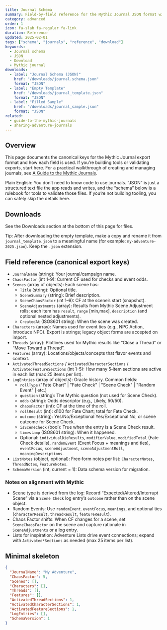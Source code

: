 ```yaml
---
title: Journal Schema
summary: Field-by-field reference for the Mythic Journal JSON format with a minimal example and local downloads.
category: advanced
order: 1
icon: fa-slab fa-regular fa-link
duration: Reference
updated: 2025-02-01
tags: ["schema", "journals", "reference", "download"]
keywords:
  - Journal schema
  - JSON
  - Download
  - Mythic journal
downloads:
  - label: "Journal Schema (JSON)"
    href: "/downloads/journal.schema.json"
    format: "JSON"
  - label: "Empty Template"
    href: "/downloads/journal_template.json"
    format: "JSON"
  - label: "Filled Sample"
    href: "/downloads/journal_sample.json"
    format: "JSON"
related:
  - guide-to-the-mythic-journals
  - sharing-adventure-journals
---
```

## Overview

This page documents the canonical keys for the Mythic Journal export format and how each field is used. If you’re building tools or validating exports, start here. For a practical walkthrough of creating and managing journals, see [A Guide to the Mythic Journals](/resources/guide-to-the-mythic-journals/).

Plain English: You don’t need to know code to use journals. “JSON” is just a structured text file the app reads and writes, and the “schema” below is a rulebook for tools to validate those files. If you’re not building tooling, you can safely skip the details here.

## Downloads

See the Downloads section at the bottom of this page for files.

Tip: After downloading the empty template, make a copy and rename it from `journal_template.json` to a meaningful name (for example: `my-adventure-2025.json`). Keep the `.json` extension.

## Field reference (canonical export keys)
- `JournalName` (string): Your journal/campaign name.
- `ChaosFactor` (int 1–9): Current CF used for checks and event odds.
- `Scenes` (array of objects): Each scene has:
  - `Title` (string): Optional title.
  - `SceneSummary` (string): Brief description.
  - `SceneChaosFactor` (int 1–9): CF at the scene’s start (snapshot).
  - `SceneAdjustments` (array): Results from Mythic Scene Adjustment rolls; each item has `result`, `range` [min,max], `description` (and optional nested adjustments).
  - `CreatedAt` (ISO8601 string): When the scene was created.
- `Characters` (array<string>): Names used for event ties (e.g., NPC Action, Introduce NPC). Export is strings; legacy object forms are accepted on import.
- `Threads` (array<string>): Plotlines used for Mythic results like “Close a Thread” or “Move Toward a Thread”.
- `Features` (array<string>): Locations/objects/concepts that flavor events and context.
- `ActivatedThreadSections` / `ActivatedCharacterSections` / `ActivatedFeatureSections` (int 1–5): How many 5‑item sections are active in each list (max 25 items per list).
- `LogEntries` (array of objects): Oracle history. Common fields:
  - `rollType` ("Fate Chart" | "Fate Check" | "Scene Check" | "Random Event" | etc.)
  - `question` (string): The Mythic question (not used for Scene Check).
  - `odds` (string): Odds descriptor (e.g., Likely, 50/50).
  - `chaosFactor` (int): CF at the time of the roll.
  - `rollResult` (int): d100 for Fate Chart; total for Fate Check.
  - `outcome` (string): Yes/No/Exceptional Yes/Exceptional No, or scene outcome for Scene Check.
  - `isSceneCheck` (bool): True when the entry is a Scene Check result.
  - `timestamp` (ISO8601 string): When it happened.
  - Optional: `individualDieResults`, `modifierValue`, `modifiedTotal` (Fate Check details),
    `randomEvent` (Event Focus + meanings and ties), `eventFocus`, `sceneAdjustment`, `sceneAdjustmentRoll`, `meaningDescriptions`.
- `ListNotes` (object, optional): Free‑form notes per list: `CharacterNotes`, `ThreadNotes`, `FeatureNotes`.
- `SchemaVersion` (int, current = 1): Data schema version for migration.

### Notes on alignment with Mythic

- Scene type is derived from the log: Record “Expected/Altered/Interrupt Scene” via a `Scene Check` log entry’s `outcome` rather than on the scene object.
- Random Events: Use `randomEvent.eventFocus`, `meanings`, and optional ties (`characterResult`, `threadResult`, `featureResult`).
- Chaos Factor shifts: When CF changes for a scene, set `SceneChaosFactor` on the scene and capture rationale in `SceneAdjustments` or a log entry.
- Lists for inspiration: Adventure Lists drive event connections; expand with `Activated*Sections` as needed (max 25 items per list).

## Minimal skeleton
```json
{
  "JournalName": "My Adventure",
  "ChaosFactor": 5,
  "Scenes": [],
  "Characters": [],
  "Threads": [],
  "Features": [],
  "ActivatedThreadSections": 1,
  "ActivatedCharacterSections": 1,
  "ActivatedFeatureSections": 1,
  "LogEntries": [],
  "SchemaVersion": 1
}
```
